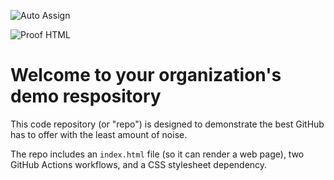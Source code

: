 ![Auto Assign](https://github.com/Vested-logistics-LLC/demo-repository/actions/workflows/auto-assign.yml/badge.svg)

![Proof HTML](https://github.com/Vested-logistics-LLC/demo-repository/actions/workflows/proof-html.yml/badge.svg)

# Welcome to your organization's demo respository
This code repository (or "repo") is designed to demonstrate the best GitHub has to offer with the least amount of noise.

The repo includes an `index.html` file (so it can render a web page), two GitHub Actions workflows, and a CSS stylesheet dependency.
